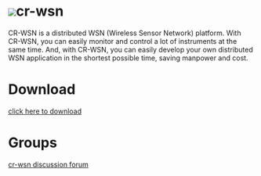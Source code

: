 # ![](http://cloud-rain.com/web/logo_crwsn2_t.gif)cr-wsn
CR-WSN is a distributed WSN (Wireless Sensor Network) platform. With CR-WSN, you can easily monitor and control a lot of instruments at the same time. And, with CR-WSN, you can easily develop your own distributed WSN application in the shortest possible time, saving manpower and cost. 

# Download
  <a href="https://drive.google.com/folderview?id=0B__KtdLXDfLKQnc4Njc5cUw2Mmc&usp=sharing" targer="_blank">click here to download</a>
  
# Groups
<a href="http://groups.google.com/group/cr-wsn" target="_blank">cr-wsn discussion forum</a>
<script>
  (function(i,s,o,g,r,a,m){i['GoogleAnalyticsObject']=r;i[r]=i[r]||function(){
  (i[r].q=i[r].q||[]).push(arguments)},i[r].l=1*new Date();a=s.createElement(o),
  m=s.getElementsByTagName(o)[0];a.async=1;a.src=g;m.parentNode.insertBefore(a,m)
  })(window,document,'script','//www.google-analytics.com/analytics.js','ga');

  ga('create', 'UA-61935761-1', 'auto');
  ga('send', 'pageview');

</script>
